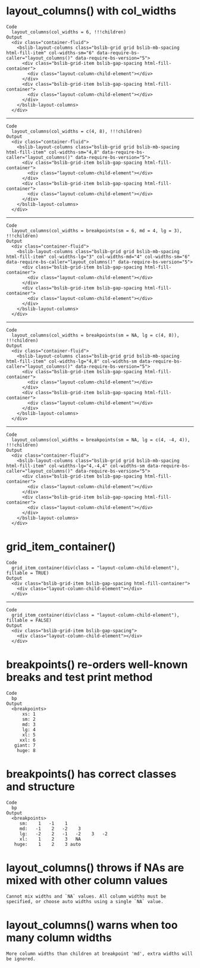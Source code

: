 # layout_columns() with col_widths

    Code
      layout_columns(col_widths = 6, !!!children)
    Output
      <div class="container-fluid">
        <bslib-layout-columns class="bslib-grid grid bslib-mb-spacing html-fill-item" col-widths-sm="6" data-require-bs-caller="layout_columns()" data-require-bs-version="5">
          <div class="bslib-grid-item bslib-gap-spacing html-fill-container">
            <div class="layout-column-child-element"></div>
          </div>
          <div class="bslib-grid-item bslib-gap-spacing html-fill-container">
            <div class="layout-column-child-element"></div>
          </div>
        </bslib-layout-columns>
      </div>

---

    Code
      layout_columns(col_widths = c(4, 8), !!!children)
    Output
      <div class="container-fluid">
        <bslib-layout-columns class="bslib-grid grid bslib-mb-spacing html-fill-item" col-widths-sm="4,8" data-require-bs-caller="layout_columns()" data-require-bs-version="5">
          <div class="bslib-grid-item bslib-gap-spacing html-fill-container">
            <div class="layout-column-child-element"></div>
          </div>
          <div class="bslib-grid-item bslib-gap-spacing html-fill-container">
            <div class="layout-column-child-element"></div>
          </div>
        </bslib-layout-columns>
      </div>

---

    Code
      layout_columns(col_widths = breakpoints(sm = 6, md = 4, lg = 3), !!!children)
    Output
      <div class="container-fluid">
        <bslib-layout-columns class="bslib-grid grid bslib-mb-spacing html-fill-item" col-widths-lg="3" col-widths-md="4" col-widths-sm="6" data-require-bs-caller="layout_columns()" data-require-bs-version="5">
          <div class="bslib-grid-item bslib-gap-spacing html-fill-container">
            <div class="layout-column-child-element"></div>
          </div>
          <div class="bslib-grid-item bslib-gap-spacing html-fill-container">
            <div class="layout-column-child-element"></div>
          </div>
        </bslib-layout-columns>
      </div>

---

    Code
      layout_columns(col_widths = breakpoints(sm = NA, lg = c(4, 8)), !!!children)
    Output
      <div class="container-fluid">
        <bslib-layout-columns class="bslib-grid grid bslib-mb-spacing html-fill-item" col-widths-lg="4,8" col-widths-sm data-require-bs-caller="layout_columns()" data-require-bs-version="5">
          <div class="bslib-grid-item bslib-gap-spacing html-fill-container">
            <div class="layout-column-child-element"></div>
          </div>
          <div class="bslib-grid-item bslib-gap-spacing html-fill-container">
            <div class="layout-column-child-element"></div>
          </div>
        </bslib-layout-columns>
      </div>

---

    Code
      layout_columns(col_widths = breakpoints(sm = NA, lg = c(4, -4, 4)), !!!children)
    Output
      <div class="container-fluid">
        <bslib-layout-columns class="bslib-grid grid bslib-mb-spacing html-fill-item" col-widths-lg="4,-4,4" col-widths-sm data-require-bs-caller="layout_columns()" data-require-bs-version="5">
          <div class="bslib-grid-item bslib-gap-spacing html-fill-container">
            <div class="layout-column-child-element"></div>
          </div>
          <div class="bslib-grid-item bslib-gap-spacing html-fill-container">
            <div class="layout-column-child-element"></div>
          </div>
        </bslib-layout-columns>
      </div>

# grid_item_container()

    Code
      grid_item_container(div(class = "layout-column-child-element"), fillable = TRUE)
    Output
      <div class="bslib-grid-item bslib-gap-spacing html-fill-container">
        <div class="layout-column-child-element"></div>
      </div>

---

    Code
      grid_item_container(div(class = "layout-column-child-element"), fillable = FALSE)
    Output
      <div class="bslib-grid-item bslib-gap-spacing">
        <div class="layout-column-child-element"></div>
      </div>

# breakpoints() re-orders well-known breaks and test print method

    Code
      bp
    Output
      <breakpoints>
          xs: 1
          sm: 2
          md: 3
          lg: 4
          xl: 5
         xxl: 6
       giant: 7
        huge: 8

# breakpoints() has correct classes and structure

    Code
      bp
    Output
      <breakpoints>
         sm:    1   -1    1
         md:   -1    2   -2    3
         lg:   -2    2   -1   -2    3   -2
         xl:    1    2    3   NA
       huge:    1    2    3 auto

# layout_columns() throws if NAs are mixed with other column values

    Cannot mix widths and `NA` values. All column widths must be specified, or choose auto widths using a single `NA` value.

# layout_columns() warns when too many column widths

    More column widths than children at breakpoint 'md', extra widths will be ignored.

